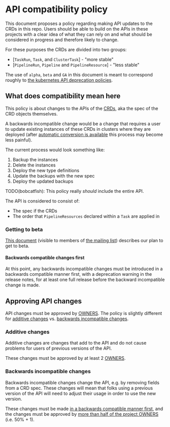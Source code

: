 # API compatibility policy

This document proposes a policy regarding making API updates to the CRDs in this
repo. Users should be able to build on the APIs in these projects with a clear
idea of what they can rely on and what should be considered in progress and
therefore likely to change.

For these purposes the CRDs are divided into two groups:

- [`TaskRun`, `Task`, and `ClusterTask`] - "more stable"
- [`PipelineRun`, `Pipeline` and `PipelineResource`] - "less stable"

The use of `alpha`, `beta` and `GA` in this document is meant to correspond
roughly to
[the kubernetes API deprecation policies](https://kubernetes.io/docs/reference/using-api/deprecation-policy/#deprecating-a-flag-or-cli).

## What does compatibility mean here

This policy is about changes to the APIs of the
[CRDs](https://kubernetes.io/docs/concepts/extend-kubernetes/api-extension/custom-resources/),
aka the spec of the CRD objects themselves.

A backwards incompatible change would be a change that requires a user to update
existing instances of these CRDs in clusters where they are deployed (after
[automatic conversion is available](https://kubernetes.io/docs/tasks/access-kubernetes-api/custom-resources/custom-resource-definition-versioning/#webhook-conversion)
this process may become less painful).

The current process would look something like:

1. Backup the instances
1. Delete the instances
1. Deploy the new type definitions
1. Update the backups with the new spec
1. Deploy the updated backups

TODO(bobcatfish): This policy really _should_ include the entire API.

The API is considered to consist of:

- The spec if the CRDs
- The order that `PipelineResources` declared within a `Task` are applied in

### Getting to beta

[This document](https://docs.google.com/document/d/1H8I2Rk4kLdQaR4mV0A71Qbk-1FxXFrmvisEAjLKT6H0/edit#)
(visible to members of
[the mailing list](https://github.com/tektoncd/community/blob/master/contact.md#mailing-list))
describes our plan to get to beta.

#### Backwards compatible changes first

At this point, any backwards incompatible changes must be introduced in a
backwards compatible manner first, with a deprecation warning in the release
notes, for at least one full release before the backward incompatible change is
made.

## Approving API changes

API changes must be approved by [OWNERS](OWNERS). The policy is slightly
different for [additive changes](#additive-changes) vs.
[backwards incompatible changes](#backwards-incompatible-changes).

### Additive changes

Additive changes are changes that add to the API and do not cause problems for
users of previous versions of the API.

These changes must be approved by at least 2 [OWNERS](OWNERS).

### Backwards incompatible changes

Backwards incompatible changes change the API, e.g. by removing fields from a
CRD spec. These changes will mean that folks using a previous version of the API
will need to adjust their usage in order to use the new version.

These changes must be made
[in a backwards compatible manner first](#backwards-compatible-changes-first),
and the changes must be approved by
[more than half of the project OWNERS](OWNERS) (i.e. 50% + 1).
